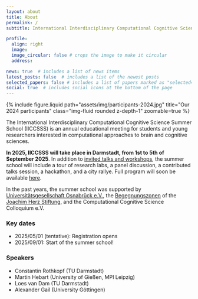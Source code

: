 ```yaml
---
layout: about
title: About
permalink: /
subtitle: International Interdisciplinary Computational Cognitive Science Summer School

profile:
  align: right
  image: 
  image_circular: false # crops the image to make it circular
  address: 

news: true  # includes a list of news items
latest_posts: false  # includes a list of the newest posts
selected_papers: false # includes a list of papers marked as "selected={true}"
social: true  # includes social icons at the bottom of the page
---
```


<div class="row mt-3">
    <div class="col-sm mt-3 mt-md-0">
        {% include figure.liquid path="assets/img/participants-2024.jpg" title="Our 2024 participants" class="img-fluid rounded z-depth-1" zoomable=true %}
    </div>
</div>

The International Interdisciplinary Computational Cognitive Science Summer School (IICCSSS) is an annual educational meeting for students and young researchers interested in computational approaches to brain and cognitive sciences.

**In 2025, IICCSSS will take place in Darmstadt, from 1st to 5th of September 2025**. In addition to [invited talks and workshops](/speakers/), the summer school will include a tour of research labs, a panel discussion, a contributed talks session, a hackathon, and a city rallye. Full program will soon be available [here](/program/). 

In the past years, the summer school was supported by [Universitätsgesellschaft Osnabrück e.V.](https://www.uni-osnabrueck.de/universitaet/foerderung-und-sponsoring/kreis-der-foerderer/universitaetsgesellschaft/), the [Begegnungszonen](https://www.joachim-herz-stiftung.de/was-wir-tun/naturwissenschaften-begreifen/wissenschaftlicher-nachwuchs/begegnungszonen) of the [Joachim Herz Stiftung](https://www.joachim-herz-stiftung.de/en), and the Computational Cognitive Science Colloquium e.V.

### Key dates

* 2025/05/01 (tentative): Registration opens
* 2025/09/01: Start of the summer school!

### Speakers

* Constantin Rothkopf (TU Darmstadt)
* Martin Hebart (University of Gießen, MPI Leipzig)
* Loes van Dam (TU Darmstadt)
* Alexander Gail (University Göttingen)